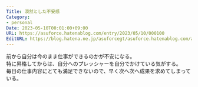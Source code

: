 ```yaml
---
Title: 漠然とした不安感
Category:
- personal
Date: 2023-05-10T00:01:00+09:00
URL: https://asuforce.hatenablog.com/entry/2023/05/10/000100
EditURL: https://blog.hatena.ne.jp/asuforcegt/asuforce.hatenablog.com/atom/entry/4207575160647550449
---
```


前から自分は今のまま仕事ができるのかが不安になる。  
特に昇格してからは、自分へのプレッシャーを自分でかけている気がする。  
毎日の仕事内容にとても満足できないので、早く次へ次へ成果を求めてしまっている。  
